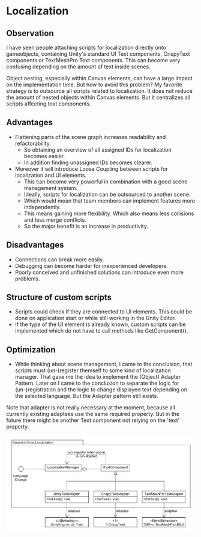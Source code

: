 # Localization

## Observation
I have seen people attaching scripts for localization directly onto gameobjects, containing Unity's standard UI Text components,
CrispyText components or TextMeshPro Text components. This can become very confusing depending on the amount of text inside scenes.

Object nesting, especially within Canvas elements, can have a large impact on the implementation time. But how to avoid this problem?
My favorite strategy is to outsource all scripts related to localization. It does not reduce the amount of nested objects within
Canvas elements. But it centralizes all scripts affecting text components.

## Advantages
+ Flattening parts of the scene graph increases readability and refactorability. 
    + So obtaining an overview of all assigned IDs for localization becomes easier.
    + In addition finding unassigned IDs becomes clearer. 
+ Moreover it will introduce Loose Coupling between scripts for localization and UI elements.
    + This can become very powerful in combination with a good scene management system.
    + Ideally, scripts for localization can be outsourced to another scene.
    + Which would mean that team members can implement features more independently.
    + This means gaining more flexibility. Which also means less collisions and less merge conflicts.
    + So the major benefit is an increase in productivity.

## Disadvantages
- Connections can break more easily.
- Debugging can become harder for inexperienced developers.
- Poorly conceived and unfinished solutions can introduce even more problems.

## Structure of custom scripts
- Scripts could check if they are connected to UI elements. This could be done on application start or while still working in the Unity Editor.
- If the type of the UI element is already known, custom scripts can be implemented which do not have to call methods like GetComponent().

## Optimization
- While thinking about scene management, I came to the conclusion, that scripts must (un-)register themself to some kind of localization manager. That gave me the idea to implement the (Object) Adapter Pattern. Later on I came to the conclusion to separate the logic for (un-)registration and the logic to change displayed text depending on the selected language. But the Adapter pattern still exists.

Note that adapter is not really necessary at the moment, because all currently existing adaptees use the same required property. But in the future there might be another Text component not relying on the 'text' property.

![The image shows the benefit of using the adapter pattern for localization](https://github.com/lars-wobus/unity-essential-core/blob/master/resources/custom-adapter-pattern---localization/custom-adapter-pattern.png)
